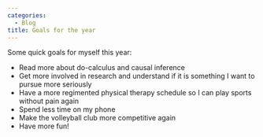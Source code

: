 ```yaml
---
categories:
  - Blog
title: Goals for the year
---
```


Some quick goals for myself this year:
* Read more about do-calculus and causal inference
* Get more involved in research and understand if it is something I want to pursue more seriously
* Have a more regimented physical therapy schedule so I can play sports without pain again
* Spend less time on my phone
* Make the volleyball club more competitive again
* Have more fun!